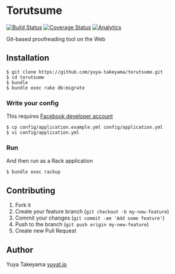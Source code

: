 # Torutsume

[![Build Status](https://travis-ci.org/yuya-takeyama/torutsume.png?branch=develop)](https://travis-ci.org/yuya-takeyama/torutsume)
[![Coverage Status](https://coveralls.io/repos/yuya-takeyama/torutsume/badge.png?branch=develop)](https://coveralls.io/r/yuya-takeyama/torutsume?branch=develop)
[![Analytics](https://ga-beacon.appspot.com/UA-12392004-6/yuya-takeyama/torutsume)](https://github.com/igrigorik/ga-beacon)

Git-based proofreading tool on the Web

## Installation

    $ git clone https://github.com/yuya-takeyama/torutsume.git
    $ cd torutsume
    $ bundle
    $ bundle exec rake db:migrate

### Write your config

This requires [Facebook developer account](https://developers.facebook.com)

    $ cp config/application.example.yml config/application.yml
    $ vi config/application.yml

### Run

And then run as a Rack application

    $ bundle exec rackup

## Contributing

1. Fork it
2. Create your feature branch (`git checkout -b my-new-feature`)
3. Commit your changes (`git commit -am 'Add some feature'`)
4. Push to the branch (`git push origin my-new-feature`)
5. Create new Pull Request

## Author

Yuya Takeyama [yuyat.jp](http://yuyat.jp)
